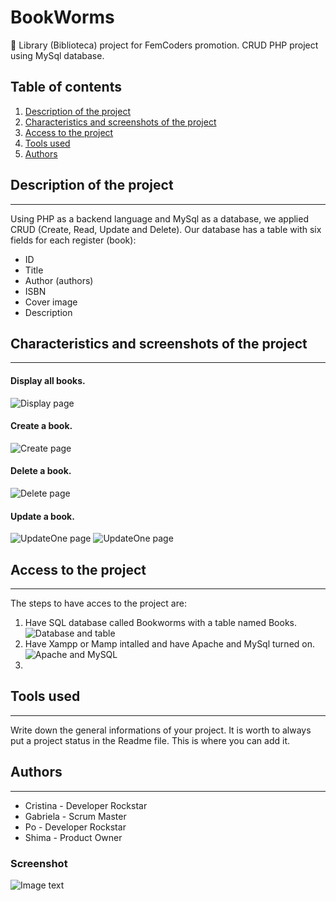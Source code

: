 # BookWorms

:closed_book: Library (Biblioteca) project for FemCoders promotion. CRUD PHP project using MySql database.

## Table of contents

1. [Description of the project](#Description-of-the-project)
2. [Characteristics and screenshots of the project](#Characteristics)
3. [Access to the project](#Access)
4. [Tools used](#Tools-used)
5. [Authors](#Authors)

## Description of the project
***
Using PHP as a backend language and MySql as a database, we applied CRUD (Create, Read, Update and Delete). Our database has a table with six fields for each register (book):
* ID
* Title
* Author (authors)
* ISBN
* Cover image
* Description
## Characteristics and screenshots of the project
***
#### Display all books.
![Display page](./assets/images/bookspage.png "Display page look and feel")
#### Create a book.
![Create page](./assets/images/createbook.png "Create page look and feel")
#### Delete a  book. 
![Delete page](./assets/images/deletebook.png "Delete page look and feel")
#### Update a book. 
![UpdateOne page](./assets/images/Update-one.png "Update page look and feel")
![UpdateOne page](./assets/images/Update-two.png "Update page look and feel")
## Access to the project
***
The steps to have acces to the project are:
1. Have SQL database called Bookworms with a table named Books.
![Database and table](./assets/images/database-table.png "Database and table required")
2. Have Xampp or Mamp intalled and have Apache and MySql turned on.
![Apache and MySQL](./assets/images/apache-mysql.png "Apache and my SQL required")
3. 

## Tools used
***
Write down the general informations of your project. It is worth to always put a project status in the Readme file. This is where you can add it. 

## Authors
***
* Cristina - Developer Rockstar
* Gabriela - Scrum Master
* Po - Developer Rockstar
* Shima - Product Owner
### Screenshot
![Image text](/path/to/the/screenshot.png)